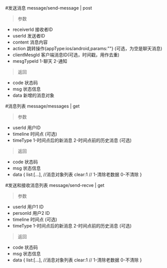 #发送消息
message/send-message | post
> 参数  
* receiverId 接收者ID
* userId 发送者ID
* content 消息内容
* action 跳转操作{appType:ios/android,params:""} (可选，为空是聊天消息)
* clientMesgId 客户端消息ID(可选，时间戳，用作去重)
* mesgTypeId 1-聊天 2-通知

> 返回  
* code 状态码
* msg 状态信息
* data 新增的消息对象

#消息列表
message/messages | get
> 参数  
* userId 用户ID
* timeline 时间点 (可选)
* timeType 1-时间点后的新消息 2-时间点前的历史消息 (可选)

> 返回  
* code 状态码
* msg 状态信息
* data {
  list:[...], //消息对象列表
  clear:1     // 1-清除老数据 0-不清除
}

#发送和接收消息列表
message/send-recve | get
> 参数  
* userId 用户1 ID
* personId 用户2 ID
* timeline 时间点 (可选)
* timeType 1-时间点后的新消息 2-时间点前的历史消息 (可选)

> 返回  
* code 状态码
* msg 状态信息
* data {
  list:[...], //消息对象列表
  clear:1     // 1-清除老数据 0-不清除
}

